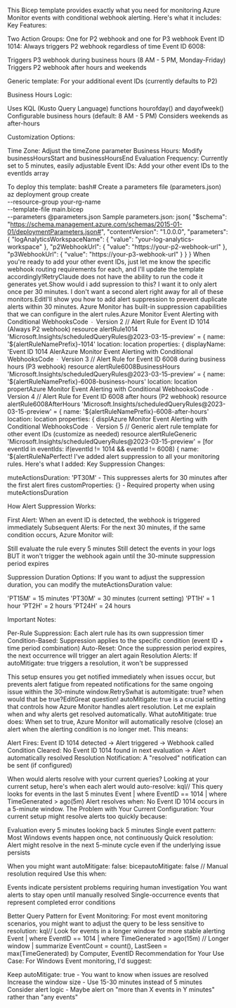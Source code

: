 This Bicep template provides exactly what you need for monitoring Azure Monitor events with conditional webhook alerting. Here's what it includes:
Key Features:

Two Action Groups: One for P2 webhook and one for P3 webhook
Event ID 1014: Always triggers P2 webhook regardless of time
Event ID 6008:

Triggers P3 webhook during business hours (8 AM - 5 PM, Monday-Friday)
Triggers P2 webhook after hours and weekends


Generic template: For your additional event IDs (currently defaults to P2)

Business Hours Logic:

Uses KQL (Kusto Query Language) functions hourofday() and dayofweek()
Configurable business hours (default: 8 AM - 5 PM)
Considers weekends as after-hours

Customization Options:

Time Zone: Adjust the timeZone parameter
Business Hours: Modify businessHoursStart and businessHoursEnd
Evaluation Frequency: Currently set to 5 minutes, easily adjustable
Event IDs: Add your other event IDs to the eventIds array

To deploy this template:
bash# Create a parameters file (parameters.json)
az deployment group create \
  --resource-group your-rg-name \
  --template-file main.bicep \
  --parameters @parameters.json
Sample parameters.json:
json{
  "$schema": "https://schema.management.azure.com/schemas/2015-01-01/deploymentParameters.json#",
  "contentVersion": "1.0.0.0",
  "parameters": {
    "logAnalyticsWorkspaceName": {
      "value": "your-log-analytics-workspace"
    },
    "p2WebhookUrl": {
      "value": "https://your-p2-webhook-url"
    },
    "p3WebhookUrl": {
      "value": "https://your-p3-webhook-url"
    }
  }
}
When you're ready to add your other event IDs, just let me know the specific webhook routing requirements for each, and I'll update the template accordingly!RetryClaude does not have the ability to run the code it generates yet.Show would i add supression to this?  I want it to only alert once per 30 minutes.  I don't want a second alert right away for all of these monitors.EditI'll show you how to add alert suppression to prevent duplicate alerts within 30 minutes. Azure Monitor has built-in suppression capabilities that we can configure in the alert rules.Azure Monitor Event Alerting with Conditional WebhooksCode ∙ Version 2 // Alert Rule for Event ID 1014 (Always P2 webhook)
resource alertRule1014 'Microsoft.Insights/scheduledQueryRules@2023-03-15-preview' = {
  name: '${alertRuleNamePrefix}-1014'
  location: location
  properties: {
    displayName: 'Event ID 1014 AlerAzure Monitor Event Alerting with Conditional WebhooksCode ∙ Version 3 // Alert Rule for Event ID 6008 during business hours (P3 webhook)
resource alertRule6008BusinessHours 'Microsoft.Insights/scheduledQueryRules@2023-03-15-preview' = {
  name: '${alertRuleNamePrefix}-6008-business-hours'
  location: location
  propertAzure Monitor Event Alerting with Conditional WebhooksCode ∙ Version 4 // Alert Rule for Event ID 6008 after hours (P2 webhook)
resource alertRule6008AfterHours 'Microsoft.Insights/scheduledQueryRules@2023-03-15-preview' = {
  name: '${alertRuleNamePrefix}-6008-after-hours'
  location: location
  properties: {
    displAzure Monitor Event Alerting with Conditional WebhooksCode ∙ Version 5 // Generic alert rule template for other event IDs (customize as needed)
resource alertRuleGeneric 'Microsoft.Insights/scheduledQueryRules@2023-03-15-preview' = [for eventId in eventIds: if(eventId != 1014 && eventId != 6008) {
  name: '${alertRuleNaPerfect! I've added alert suppression to all your monitoring rules. Here's what I added:
Key Suppression Changes:

muteActionsDuration: 'PT30M' - This suppresses alerts for 30 minutes after the first alert fires
customProperties: {} - Required property when using muteActionsDuration

How Alert Suppression Works:

First Alert: When an event ID is detected, the webhook is triggered immediately
Subsequent Alerts: For the next 30 minutes, if the same condition occurs, Azure Monitor will:

Still evaluate the rule every 5 minutes
Still detect the events in your logs
BUT it won't trigger the webhook again until the 30-minute suppression period expires



Suppression Duration Options:
If you want to adjust the suppression duration, you can modify the muteActionsDuration value:

'PT15M' = 15 minutes
'PT30M' = 30 minutes (current setting)
'PT1H' = 1 hour
'PT2H' = 2 hours
'PT24H' = 24 hours

Important Notes:

Per-Rule Suppression: Each alert rule has its own suppression timer
Condition-Based: Suppression applies to the specific condition (event ID + time period combination)
Auto-Reset: Once the suppression period expires, the next occurrence will trigger an alert again
Resolution Alerts: If autoMitigate: true triggers a resolution, it won't be suppressed

This setup ensures you get notified immediately when issues occur, but prevents alert fatigue from repeated notifications for the same ongoing issue within the 30-minute window.RetrySwhat is automitigate: true?  when would that be true?EditGreat question! autoMitigate: true is a crucial setting that controls how Azure Monitor handles alert resolution. Let me explain when and why alerts get resolved automatically.
What autoMitigate: true does:
When set to true, Azure Monitor will automatically resolve (close) an alert when the alerting condition is no longer met. This means:

Alert Fires: Event ID 1014 detected → Alert triggered → Webhook called
Condition Cleared: No Event ID 1014 found in next evaluation → Alert automatically resolved
Resolution Notification: A "resolved" notification can be sent (if configured)

When would alerts resolve with your current queries?
Looking at your current setup, here's when each alert would auto-resolve:
kql// This query looks for events in the last 5 minutes
Event
| where EventID == 1014
| where TimeGenerated > ago(5m)
Alert resolves when: No Event ID 1014 occurs in a 5-minute window.
The Problem with Your Current Configuration:
Your current setup might resolve alerts too quickly because:

Evaluation every 5 minutes looking back 5 minutes
Single event pattern: Most Windows events happen once, not continuously
Quick resolution: Alert might resolve in the next 5-minute cycle even if the underlying issue persists

When you might want autoMitigate: false:
bicepautoMitigate: false  // Manual resolution required
Use this when:

Events indicate persistent problems requiring human investigation
You want alerts to stay open until manually resolved
Single-occurrence events that represent completed error conditions

Better Query Pattern for Event Monitoring:
For most event monitoring scenarios, you might want to adjust the query to be less sensitive to resolution:
kql// Look for events in a longer window for more stable alerting
Event
| where EventID == 1014
| where TimeGenerated > ago(15m)  // Longer window
| summarize EventCount = count(), LastSeen = max(TimeGenerated) by Computer, EventID
Recommendation for Your Use Case:
For Windows Event monitoring, I'd suggest:

Keep autoMitigate: true - You want to know when issues are resolved
Increase the window size - Use 15-30 minutes instead of 5 minutes
Consider alert logic - Maybe alert on "more than X events in Y minutes" rather than "any events"

